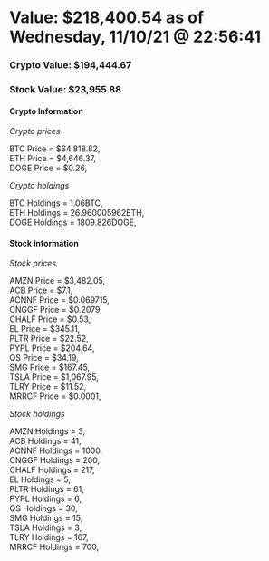 # Value: $218,400.54 as of Wednesday, 11/10/21 @ 22:56:41 

### Crypto Value: $194,444.67

### Stock Value: $23,955.88

#### Crypto Information 
*Crypto prices* 

BTC Price = $64,818.82,  
ETH Price = $4,646.37,  
DOGE Price = $0.26,  


*Crypto holdings* 

BTC Holdings = 1.06BTC,  
ETH Holdings = 26.960005962ETH,  
DOGE Holdings = 1809.826DOGE,  


#### Stock Information 

*Stock prices* 

AMZN Price = $3,482.05,  
ACB Price = $7.1,  
ACNNF Price = $0.069715,  
CNGGF Price = $0.2079,  
CHALF Price = $0.53,  
EL Price = $345.11,  
PLTR Price = $22.52,  
PYPL Price = $204.64,  
QS Price = $34.19,  
SMG Price = $167.45,  
TSLA Price = $1,067.95,  
TLRY Price = $11.52,  
MRRCF Price = $0.0001,  


*Stock holdings* 

AMZN Holdings = 3,  
ACB Holdings = 41,  
ACNNF Holdings = 1000,  
CNGGF Holdings = 200,  
CHALF Holdings = 217,  
EL Holdings = 5,  
PLTR Holdings = 61,  
PYPL Holdings = 6,  
QS Holdings = 30,  
SMG Holdings = 15,  
TSLA Holdings = 3,  
TLRY Holdings = 167,  
MRRCF Holdings = 700,  


